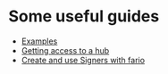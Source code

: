 # Some useful guides

- [Examples](Examples.md)
- [Getting access to a hub](How_to_get_access_to_a_hub.md)
- [Create and use Signers with fario](Create_and_use_Signers_with_fario.md)

